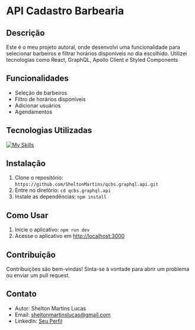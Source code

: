 # API Cadastro Barbearia
## Descrição
Este é o meu projeto autoral, onde desenvolvi uma funcionalidade para selecionar barbeiros e filtrar horários disponíveis no dia escolhido. Utilizei tecnologias como React, GraphQL, Apollo Client e Styled Components

## Funcionalidades
- Seleção de barbeiros
- Filtro de horários disponíveis
- Adicionar usuários
- Agendamentos

## Tecnologias Utilizadas
[![My Skills](https://skillicons.dev/icons?i=ts,graphql,styledcomponents,apollo)](https://skillicons.dev)


## Instalação
1. Clone o repositório: `https://github.com/SheltonMartins/qcbs.graphql.api.git`
2. Entre no diretório: `cd qcbs.graphql.api`
3. Instale as dependências: `npm install`

## Como Usar
1. Inicie o aplicativo: `npm run dev`
2. Acesse o aplicativo em [http://localhost:3000](http://localhost:3000)

## Contribuição
Contribuições são bem-vindas! Sinta-se à vontade para abrir um problema ou enviar um pull request.

## Contato
- Autor: Shelton Martins Lucas
- Email: sheltonmartinslucas@gmail.com
- LinkedIn: [Seu Perfil](https://www.linkedin.com/in/shelton-martins/)
